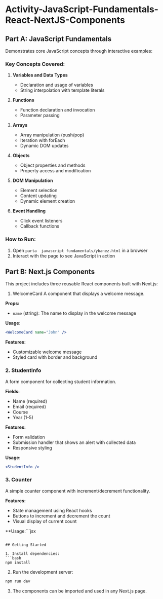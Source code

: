 # Activity-JavaScript-Fundamentals-React-NextJS-Components

## Part A: JavaScript Fundamentals

Demonstrates core JavaScript concepts through interactive examples:

### Key Concepts Covered:
1. **Variables and Data Types**
   - Declaration and usage of variables
   - String interpolation with template literals

2. **Functions**
   - Function declaration and invocation
   - Parameter passing

3. **Arrays**
   - Array manipulation (push/pop)
   - Iteration with forEach
   - Dynamic DOM updates

4. **Objects**
   - Object properties and methods
   - Property access and modification

5. **DOM Manipulation**
   - Element selection
   - Content updating
   - Dynamic element creation

6. **Event Handling**
   - Click event listeners
   - Callback functions

### How to Run:
1. Open `parta  javascript fundamentals/ybanez.html` in a browser
2. Interact with the page to see JavaScript in action

## Part B: Next.js Components

This project includes three reusable React components built with Next.js:

1. WelcomeCard
A component that displays a welcome message.

**Props:**
- `name` (string): The name to display in the welcome message

**Usage:**
```jsx
<WelcomeCard name="John" />
```

**Features:**
- Customizable welcome message
- Styled card with border and background

### 2. StudentInfo
A form component for collecting student information.

**Fields:**
- Name (required)
- Email (required)
- Course
- Year (1-5)

**Features:**
- Form validation
- Submission handler that shows an alert with collected data
- Responsive styling

**Usage:**
```jsx
<StudentInfo />
```

### 3. Counter
A simple counter component with increment/decrement functionality.

**Features:**
- State management using React hooks
- Buttons to increment and decrement the count
- Visual display of current count

**Usage:```jsx
<Counter />
```

## Getting Started

1. Install dependencies:
```bash
npm install
```

2. Run the development server:
```bash
npm run dev
```

3. The components can be imported and used in any Next.js page.
